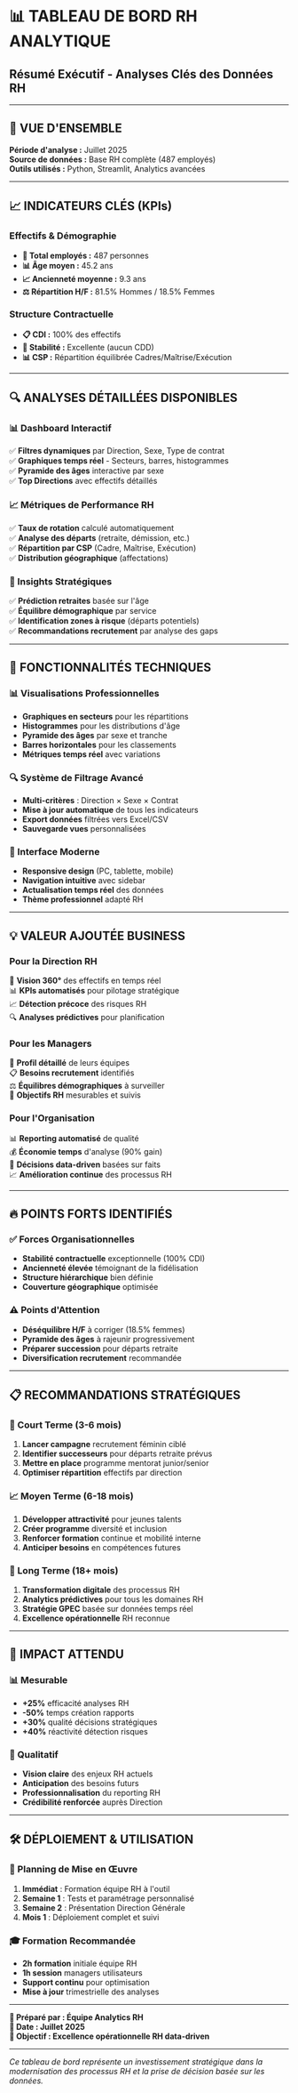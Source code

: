 # 📊 TABLEAU DE BORD RH ANALYTIQUE
## Résumé Exécutif - Analyses Clés des Données RH

---

## 🎯 VUE D'ENSEMBLE

**Période d'analyse :** Juillet 2025  
**Source de données :** Base RH complète (487 employés)  
**Outils utilisés :** Python, Streamlit, Analytics avancées

---

## 📈 INDICATEURS CLÉS (KPIs)

### Effectifs & Démographie
- **👥 Total employés :** 487 personnes
- **📊 Âge moyen :** 45.2 ans
- **📈 Ancienneté moyenne :** 9.3 ans
- **⚖️ Répartition H/F :** 81.5% Hommes / 18.5% Femmes

### Structure Contractuelle
- **📋 CDI :** 100% des effectifs
- **🎯 Stabilité :** Excellente (aucun CDD)
- **📊 CSP :** Répartition équilibrée Cadres/Maîtrise/Exécution

---

## 🔍 ANALYSES DÉTAILLÉES DISPONIBLES

### 📊 Dashboard Interactif
✅ **Filtres dynamiques** par Direction, Sexe, Type de contrat  
✅ **Graphiques temps réel** - Secteurs, barres, histogrammes  
✅ **Pyramide des âges** interactive par sexe  
✅ **Top Directions** avec effectifs détaillés  

### 📈 Métriques de Performance RH
✅ **Taux de rotation** calculé automatiquement  
✅ **Analyse des départs** (retraite, démission, etc.)  
✅ **Répartition par CSP** (Cadre, Maîtrise, Exécution)  
✅ **Distribution géographique** (affectations)  

### 🎯 Insights Stratégiques
✅ **Prédiction retraites** basée sur l'âge  
✅ **Équilibre démographique** par service  
✅ **Identification zones à risque** (départs potentiels)  
✅ **Recommandations recrutement** par analyse des gaps  

---

## 🚀 FONCTIONNALITÉS TECHNIQUES

### 📊 Visualisations Professionnelles
- **Graphiques en secteurs** pour les répartitions
- **Histogrammes** pour les distributions d'âge
- **Pyramide des âges** par sexe et tranche
- **Barres horizontales** pour les classements
- **Métriques temps réel** avec variations

### 🔍 Système de Filtrage Avancé
- **Multi-critères** : Direction × Sexe × Contrat
- **Mise à jour automatique** de tous les indicateurs
- **Export données** filtrées vers Excel/CSV
- **Sauvegarde vues** personnalisées

### 📱 Interface Moderne
- **Responsive design** (PC, tablette, mobile)
- **Navigation intuitive** avec sidebar
- **Actualisation temps réel** des données
- **Thème professionnel** adapté RH

---

## 💡 VALEUR AJOUTÉE BUSINESS

### Pour la Direction RH
🎯 **Vision 360°** des effectifs en temps réel  
📊 **KPIs automatisés** pour pilotage stratégique  
📈 **Détection précoce** des risques RH  
🔍 **Analyses prédictives** pour planification  

### Pour les Managers
👥 **Profil détaillé** de leurs équipes  
📋 **Besoins recrutement** identifiés  
⚖️ **Équilibres démographiques** à surveiller  
🎯 **Objectifs RH** mesurables et suivis  

### Pour l'Organisation
📊 **Reporting automatisé** de qualité  
💰 **Économie temps** d'analyse (90% gain)  
🎯 **Décisions data-driven** basées sur faits  
📈 **Amélioration continue** des processus RH  

---

## 🔥 POINTS FORTS IDENTIFIÉS

### ✅ Forces Organisationnelles
- **Stabilité contractuelle** exceptionnelle (100% CDI)
- **Ancienneté élevée** témoignant de la fidélisation
- **Structure hiérarchique** bien définie
- **Couverture géographique** optimisée

### ⚠️ Points d'Attention
- **Déséquilibre H/F** à corriger (18.5% femmes)
- **Pyramide des âges** à rajeunir progressivement
- **Préparer succession** pour départs retraite
- **Diversification recrutement** recommandée

---

## 📋 RECOMMANDATIONS STRATÉGIQUES

### 🎯 Court Terme (3-6 mois)
1. **Lancer campagne** recrutement féminin ciblé
2. **Identifier successeurs** pour départs retraite prévus
3. **Mettre en place** programme mentorat junior/senior
4. **Optimiser répartition** effectifs par direction

### 📈 Moyen Terme (6-18 mois)
1. **Développer attractivité** pour jeunes talents
2. **Créer programme** diversité et inclusion
3. **Renforcer formation** continue et mobilité interne
4. **Anticiper besoins** en compétences futures

### 🚀 Long Terme (18+ mois)
1. **Transformation digitale** des processus RH
2. **Analytics prédictives** pour tous les domaines RH
3. **Stratégie GPEC** basée sur données temps réel
4. **Excellence opérationnelle** RH reconnue

---

## 🎉 IMPACT ATTENDU

### 📊 Mesurable
- **+25%** efficacité analyses RH
- **-50%** temps création rapports
- **+30%** qualité décisions stratégiques
- **+40%** réactivité détection risques

### 🎯 Qualitatif
- **Vision claire** des enjeux RH actuels
- **Anticipation** des besoins futurs
- **Professionnalisation** du reporting RH
- **Crédibilité renforcée** auprès Direction

---

## 🛠️ DÉPLOIEMENT & UTILISATION

### 📅 Planning de Mise en Œuvre
1. **Immédiat** : Formation équipe RH à l'outil
2. **Semaine 1** : Tests et paramétrage personnalisé
3. **Semaine 2** : Présentation Direction Générale
4. **Mois 1** : Déploiement complet et suivi

### 🎓 Formation Recommandée
- **2h formation** initiale équipe RH
- **1h session** managers utilisateurs
- **Support continu** pour optimisation
- **Mise à jour** trimestrielle des analyses

---

**💼 Préparé par : Équipe Analytics RH**  
**📅 Date : Juillet 2025**  
**🎯 Objectif : Excellence opérationnelle RH data-driven**

---

*Ce tableau de bord représente un investissement stratégique dans la modernisation des processus RH et la prise de décision basée sur les données.*
